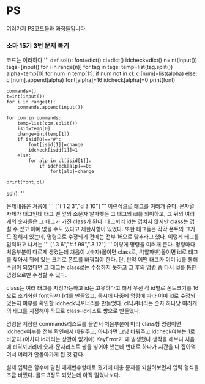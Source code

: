 # PS
여러가지 PS코드들과 과정들입니다.

### 소마 15기 3번 문제 복기

코드는 이러하다
'''
def sol():
    font=dict()
    cl=dict()
    idcheck=dict()
    n=int(input())
    tags=[input() for i in range(n)]
    for tag in tags:
        temp=list(tag.split())
        alpha=temp[0]
        for num in temp[1:]:
            if num not in cl:
                cl[num]=list(alpha)
            else:
                cl[num].append(alpha)
        font[alpha]=16
        idcheck[alpha]=0
    print(font)
    
    commands=[]
    t=int(input())
    for i in range(t):
        commands.append(input())
    
    for com in commands:
        temp=list(com.split())
        isid=temp[0]
        change=int(temp[1])
        if isid[0]=="#":
            font[isid[1]]=change
            idcheck[isid[1]]=1
        else:
            for alp in cl[isid[1]]:
                if idcheck[alp]==0:
                    font[alp]=change
        
    print(font,cl)
sol()
'''

문제내용은 처음에 
'''
["f 1 2 3","d 3 10"]
'''
이런식으로 태그를 여러개 준다. 문자열 자체가 태그인데 태그 맨 앞의 소문자 알파벳은 그 태그의 id를 의미하고,
그 뒤의 여러개의 숫자들은 그 태그가 가진 class가 된다. 태그끼리 id는 겹치지 않지만 class는 겹칠 수 있고 
아예 없을 수도 있다고 제한사항이 있었다. 또한 태그들은 각각 폰트의 크기도 정해져 있는데, 명령으로 수정되기
전에는 전부 16으로 맞추라고 했다. 이렇게 태그를 입력하고 나서는
'''
[".3 6","#.f 99",".3 12"]
'''
이렇게 명령을 여러개 준다. 명령마다 처음부분이 다르게 생겼는데 처음이 .(숫자)꼴이면 class로, #(알파벳)꼴이면
id로 태그를 찾아서 뒤에 있는 크기로 폰트를 바꿔줘야 한다. 단, 만약 어떤 태그가 이미 id를 통해 수정이 되었다면
그 태그는 class로는 수정하지 못하고 그 후의 명령 중 다시 id를 통한 명령으로만 수정할 수 있다.

class는 여러 태그를 지정가능하고 id는 고유하다고 해서 우선 각 id별로 폰트크기를 16으로 초기화한 font딕셔너리를
만들었고, 동시에 나중에 명령에 따라 이미 id로 수정되었는지 여부를 확인할 idcheck딕셔너리를 만들었다.
cl딕셔너리는 숫자 하나당 여러개의 태그를 지정해야 하므로 class-id리스트 쌍으로 만들었다.

명령을 저장한 commands리스트를 돌면서 처음부분에 따라 class형 명령이면 idcheck여부를 전부 확인해서 바꿔주고,
아니라면 그냥 바꿔주고 idcheck여부는 1로 바꾼다.(어차피 id끼리는 상관이 없기에)
KeyError가 왜 발생했나 생각을 해보니 처음에 cl딕셔너리에 숫자-문자리스트 쌍을 넣어야 했는데 반대로 하다가
시간을 다 잡아먹어서 머리가 안돌아가게 된 것 같다. 

실제 입력은 함수에 달린 매개변수형태로 줬기에 대충 문제를 되살려보면서 입력 형식을 조금 바꿨다. 골드 3정도 되었는데
아직 멀었나보다.